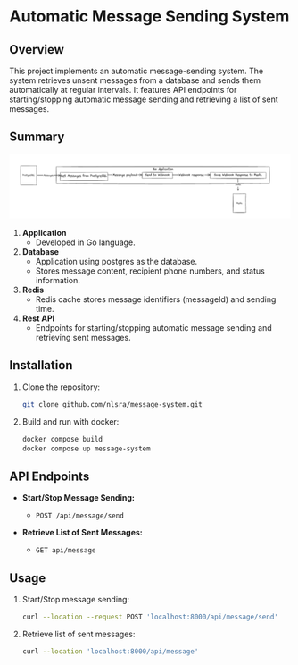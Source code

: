 # Automatic Message Sending System

## Overview

This project implements an automatic message-sending system. The system retrieves unsent messages from a database and sends them automatically at regular intervals. It features API endpoints for starting/stopping automatic message sending and retrieving a list of sent messages.

## Summary

![img.png](img.png)

1. **Application**
    - Developed in Go language.
2. **Database**
    - Application using postgres as the database.
    - Stores message content, recipient phone numbers, and status information.
3. **Redis**
    - Redis cache stores message identifiers (messageId) and sending time.
4. **Rest API**
    - Endpoints for starting/stopping automatic message sending and retrieving sent messages.

## Installation

1. Clone the repository:

    ```bash
    git clone github.com/nlsra/message-system.git
    ```

2. Build and run with docker:

    ```bash
    docker compose build
    docker compose up message-system
    ```


## API Endpoints

- **Start/Stop  Message Sending:**
    - `POST /api/message/send`

- **Retrieve List of Sent Messages:**
    - `GET api/message`

## Usage

1. Start/Stop message sending:

    ```bash
    curl --location --request POST 'localhost:8000/api/message/send'
    ```
   
2. Retrieve list of sent messages:

    ```bash
    curl --location 'localhost:8000/api/message'
    ```


